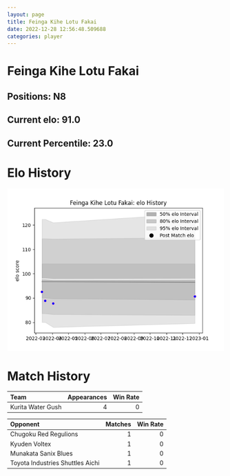 ```yaml
---  
layout: page  
title: Feinga Kihe Lotu Fakai  
date: 2022-12-28 12:56:48.509688  
categories: player  
---
```

# Feinga Kihe Lotu Fakai

## Positions: N8

## Current elo: 91.0

## Current Percentile: 23.0

# Elo History


![elo history](history_FeingaKiheLotuFakai.png)
# Match History


| Team              |   Appearances |   Win Rate |
|:------------------|--------------:|-----------:|
| Kurita Water Gush |             4 |          0 |

| Opponent                         |   Matches |   Win Rate |
|:---------------------------------|----------:|-----------:|
| Chugoku Red Regulions            |         1 |          0 |
| Kyuden Voltex                    |         1 |          0 |
| Munakata Sanix Blues             |         1 |          0 |
| Toyota Industries Shuttles Aichi |         1 |          0 |